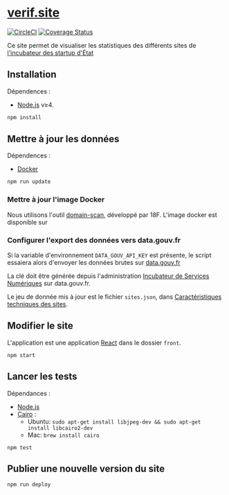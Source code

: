 # [verif.site](https://verif.site)

[![CircleCI](https://circleci.com/gh/sgmap/verif.site.svg?style=svg)](https://circleci.com/gh/sgmap/verif.site)
[![Coverage Status](https://coveralls.io/repos/github/sgmap/verif.site/badge.svg?branch=coveralls)](https://coveralls.io/github/sgmap/verif.site?branch=master)

Ce site permet de visualiser les statistiques des différents sites de [l'incubateur des startup d'État](https://beta.gouv.fr)

## Installation

Dépendences :
 * [Node.js] v≥4.

```sh
npm install
```

## Mettre à jour les données

Dépendences :

 * [Docker]

```sh
npm run update
```

### Mettre à jour l'image Docker

Nous utilisons l'outil [domain-scan](https://github.com/18F/domain-scan), développé par 18F. L'image docker est disponible sur
### Configurer l'export des données vers data.gouv.fr

Si la variable d'environnement `DATA_GOUV_API_KEY` est présente, le script essaiera alors d'envoyer les données brutes sur [data.gouv.fr](https://data.gouv.fr)

La clé doit être générée depuis l'administration [Incubateur de Services Numériques](https://www.data.gouv.fr/fr/organizations/incubateur-de-services-numeriques/#datasets) sur data.gouv.fr.

Le jeu de donnée mis à jour est le fichier `sites.json`, dans [Caractéristiques techniques des sites](https://www.data.gouv.fr/fr/datasets/caracteristiques-techniques-des-sites/).

## Modifier le site

L'application est une application [React] dans le dossier `front`.

```
npm start
```

## Lancer les tests

Dépendances :
 * [Node.js]
 * [Cairo](https://cairographics.org/) :
    * Ubuntu: `sudo apt-get install libjpeg-dev && sudo apt-get install libcairo2-dev`
    * Mac: `brew install cairo`

```
npm test
```

## Publier une nouvelle version du site

```
npm run deploy
```


[Node.js]: https://nodejs.org/en/
[Docker]: https://www.docker.com/
[React]: https://facebook.github.io/react/
